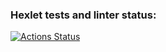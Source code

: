 ### Hexlet tests and linter status:
[![Actions Status](https://github.com/megahertz00/ansible-project-76/workflows/hexlet-check/badge.svg)](https://github.com/megahertz00/ansible-project-76/actions)